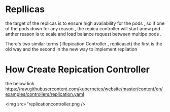 # Repllicas 
the target of the replicas is to ensure high availability for the pods , so if one of the pods down for any reason , the repica controller will start anew pod
anther reason is to scale and load balance request between multipe pods . 

There's two similar terms ( Repication Controller , replicaset)
the first is the old way and the second in the new way to implement repliation

# How Create Repication Controller 
the below link 
https://raw.githubusercontent.com/kubernetes/website/master/content/en/examples/controllers/replication.yaml

<img src="replicationcontroller.png />